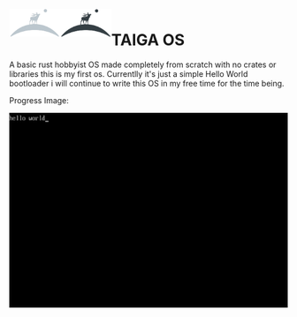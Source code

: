 <a>
    <img src="assets/logos/logo_dark_no_text.png#gh-dark-mode-only" alt="Taiga os logo" title="logo" align="left" height="50" />
    <img src="assets/logos/logo_light_no_text.png#gh-light-mode-only" alt="Taiga os logo" title="logo" align="left" height="50" />
</a>

# TAIGA OS

A basic rust hobbyist OS made completely from scratch with no crates or libraries this is my first os.
Currentlly it's just a simple Hello World bootloader i will continue to write this OS in my free time for the time being.

Progress Image:

![Current Progress](/assets/screenshots/Screenshot_no1.png)